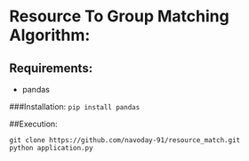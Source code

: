 # Resource To Group Matching Algorithm:

## Requirements:
- pandas

###Installation:
```pip install pandas```

##Execution:
```
git clone https://github.com/navoday-91/resource_match.git
python application.py
```
